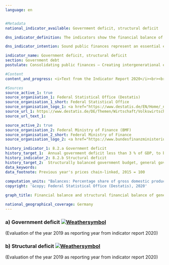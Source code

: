 ```yaml
---
language: en    


#Metadata    
national_indicator_available: Government deficit, structural deficit    

dns_indicator_definition: The indicators show the financial balance of general government (deficit or surplus) and the structural financial balance in relation to gross domestic product (GDP) at current prices. The financial balance of general government is calculated from government revenue minus government expenditure in line with the national accounts. The annual structural balance refers to the part of the financial balance that cannot be attributed to cyclical fluctuations and temporary effects.    

dns_indicator_intention: Sound public finances represent an essential element of a sustainable financial policy. A policy that relies too heavily on borrowing to fund current public expenditure and then passes this debt on to future generations is simply not sustainable. <br><br>According to the convergence criteria for the European Union (referred to as the Maastricht Criteria), the annual government deficit should be less than 3 % of GDP. The structural deficit must not exceed 0.5 % of GDP. These are the stipulations of the European Stability and Growth Pact. The guiding principle of the structurally balanced budget has also been enshrined in Germany’s Basic Law since 2009 (Article 109, referred to as the debt brake).    

indicator_name: Government deficit, structural deficit    
section: Government debt    
postulate: Consolidating public finances – Creating intergenerational equity    

#Content    
content_and_progress: <i>Text from the Indicator Report 2020</i><br><br>The calculation of GDP and the financial balance of general government is specified by the European System of National and Regional Accounts (ESA) and is conducted by the Federal Statistical Office. Whereas the structural financial balance is determined by the Federal Ministry of Finance. The calculation of the government deficit takes into account the finances of the territorial authorities, that is, central, state and local government (Federation, Länder and municipalities), and the finances of the social security funds. Additional units (so-called extra budgets) – such as the German Financial Market Stabilisation Fund, which must be allocated to the general government sector according to the ESA – are also included. The values are based mainly on the financial results of the federal budget according to information provided by the Federal Ministry of Finance and, for state and local government, on the quarterly cash results of public finance statistics.<br><br>In 2014, total general government reported a surplus of 16.7 billion euros – the first positive result since the financial market and economic crisis in 2008/2009. In 2017 the financial surplus amounted to 34.0 billion euros. The central government (Federation) surplus was 6.1 billion euros. At the same time, the state government (Länder) again reported a surplus (8.3 billion euros). The results from local government (municipalities) (9.5 billion euros) and the social security funds (10.1 billion euros) were also positive. The overall government budget in 2017 showed a structural surplus of 1.5 % (provisional results) of GDP. As a result, the Maastricht Criteria of the EU regarding the government deficit as well as the structural deficit have been met since 2012.<br><br>Viewed over the entire period from 1991 to 2017, government revenue grew more strongly (116.0 %) than GDP at current prices (107.5 %) and expenditure (96.6 %). Consequently, the share of government revenue in GDP increased from 43.2 % to 45.0 %. However, higher revenue growth became apparent only from 2011 onwards.<br><br>Expenditure showed a disproportionate increase in social benefits in kind. These have increased by 176.7 % since 1991, whereas the largest item on the expenditure side –social benefits other than social transfers in kind – recorded an increase of 114.9 %, which was only slightly higher than GDP growth (107.5 %). Around 70 % of social benefits other than social transfers in kind are accounted for by social security funds, primarily in the form of pensions and unemployment benefits. From 2003 onwards, the social benefits other than social transfers in kind fell from 18.4 % of GDP to 15.4 %, which can be primarily attributed to sharp reductions in unemployment insurance payments. These fell by roughly 24 billion euros between 2003 and 2017 as a result of the Hartz legislation and an upturn in the labour market.    

#Sources    
source_active_1: true
source_organisation_1: Federal Statistical Office (Destatis)
source_organisation_1_short: Federal Statistical Office
source_organisation_logo_1: <a href="https://www.destatis.de/EN/Home/_node.html"><img src="https://g205sdgs.github.io/sdg-indicators/public/logosEn/destatis.png" alt=" Federal Statistical Office" title="Click here to visit the homepage of the organization" /></a>
source_url_1: https://www.destatis.de/DE/Themen/Wirtschaft/Volkswirtschaftliche-Gesamtrechnungen-Inlandsprodukt/Tabellen/eu-stabilitaetspakt-defizit-staat.html                        
source_url_text_1:                         

source_active_2: true
source_organisation_2: Federal Ministry of Finance (BMF)
source_organisation_2_short: Federal Ministry of Finance
source_organisation_logo_2: <a href="https://www.bundesfinanzministerium.de/Web/EN/Home/home.html"><img src="https://g205sdgs.github.io/sdg-indicators/public/logosEn/bmf.png" alt=" Federal Ministry of Finance" title="Click here to visit the homepage of the organization" /></a>    

history_indicator_1: 8.2.a Government deficit                    
history_target_1:  Annual government deficit less than 3 % of GDP, to be continued up to 2030 
history_indicator_2: 8.2.b Structural deficit                    
history_target_2:  Structurally balanced government budget, general government structural deficit must not exceed 0.5 % of GDP, to be continued up to 2030     
data_keywords:    
data_footnote: Previous year's prices chain-linked, 2015 = 100    
    
computation_units: "Balances: Percentage share of gross domestic product (at current prices); Gross domestic product (price-adjusted): Year-on-year percentage changes"    
copyright: '&copy; Federal Statistical Office (Destatis), 2020'    

graph_title: Financial balance and structural financial balance of general government    

national_geographical_coverage: Germany    
---    
```

<div>
  <div class="my-header">
    <h3>a) Government deficit
      <a href="https://sustainabledevelopment-deutschland.github.io/en/status/"><img src="https://g205sdgs.github.io/sdg-indicators/public/Wettersymbole/Sonne.png" title="If the trend continues, the target value will be met or the difference between the target value and the current value will be less than 5&nbsp;%" alt="Weathersymbol" />
      </a>
    </h3>
  </div>
  <div class="my-header-note">
    <span>(Evaluation of the year 2019 as reporting year from indicator report 2020)</span>
  </div>
</div>
<div>
  <div class="my-header">
    <h3>b) Structural deficit
      <a href="https://sustainabledevelopment-deutschland.github.io/en/status/"><img src="https://g205sdgs.github.io/sdg-indicators/public/Wettersymbole/Leicht bewölkt.png" title="If the trend continues, the indicator will be presumably miss its target by at least 5&nbsp;% and at most 20&nbsp;% of the difference between the target value and the current value" alt="Weathersymbol" />
      </a>
    </h3>
  </div>
  <div class="my-header-note">
    <span>(Evaluation of the year 2019 as reporting year from indicator report 2020)</span>
  </div>
</div>
